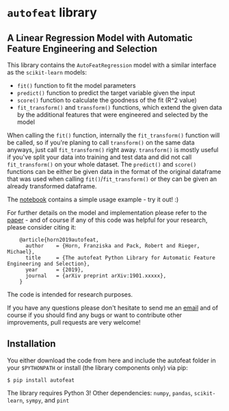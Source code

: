 # `autofeat` library
## A Linear Regression Model with Automatic Feature Engineering and Selection

This library contains the `AutoFeatRegression` model with a similar interface as the `scikit-learn` models:
- `fit()` function to fit the model parameters
- `predict()` function to predict the target variable given the input
- `score()` function to calculate the goodness of the fit (R^2 value)
- `fit_transform()` and `transform()` functions, which extend the given data by the additional features that were engineered and selected by the model

When calling the `fit()` function, internally the `fit_transform()` function will be called, so if you're planing to call `transform()` on the same data anyways, just call `fit_transform()` right away. `transform()` is mostly useful if you've split your data into training and test data and did not call `fit_transform()` on your whole dataset. The `predict()` and `score()` functions can be either be given data in the format of the original dataframe that was used when calling `fit()`/`fit_transform()` or they can be given an already transformed dataframe.

The [notebook](https://github.com/cod3licious/autofeat/blob/master/autofeat_test.ipynb) contains a simple usage example - try it out! :)

For further details on the model and implementation please refer to the [paper](https://arxiv.org/abs/1901.xxxxx)  - and of course if any of this code was helpful for your research, please consider citing it:
```
    @article{horn2019autofeat,
      author    = {Horn, Franziska and Pack, Robert and Rieger, Michael},
      title     = {The autofeat Python Library for Automatic Feature Engineering and Selection},
      year      = {2019},
      journal   = {arXiv preprint arXiv:1901.xxxxx},
    }
```

The code is intended for research purposes.

If you have any questions please don't hesitate to send me an [email](mailto:cod3licious@gmail.com) and of course if you should find any bugs or want to contribute other improvements, pull requests are very welcome!

## Installation
You either download the code from here and include the autofeat folder in your `$PYTHONPATH` or install (the library components only) via pip:

    $ pip install autofeat

The library requires Python 3! Other dependencies: `numpy`, `pandas`, `scikit-learn`, `sympy`, and `pint`
